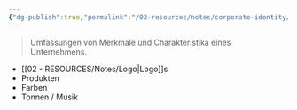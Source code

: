 ```yaml
---
{"dg-publish":true,"permalink":"/02-resources/notes/corporate-identity/","tags":["bedeutung","LF08"],"noteIcon":"","updated":"2024-06-23T16:41:18.515+02:00"}
---
```


> Umfassungen von Merkmale und Charakteristika eines Unternehmens.

-  [[02 - RESOURCES/Notes/Logo\|Logo]]s
- Produkten
- Farben
- Tonnen / Musik

